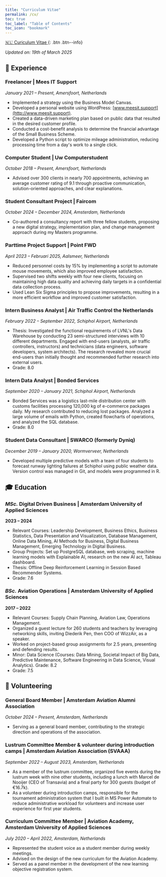 ```yaml
---
title: "Curriculum Vitae"
permalink: /cv/
toc: true
toc_label: "Table of Contents"
toc_icon: "bookmark"
---
```

[:netherlands: Curiculum Vitae ](https://meeslindhout.github.io/assets/CV_NL_Mees_Lindhout.pdf){: .btn .btn--info}

*Updated on: 19th of March 2025*

<style>
/* Custom styles for the TOC on this page */
@media (min-width: 768px) { /* Apply styles only for screens wider than 768px */
  .sidebar__right {
    margin-bottom: 1em;
    position: sticky; /* Make TOC scroll with the page */
    float: right; /* Align TOC to the right */
    top: 0;
    right: 0;
    width: 350px; /* Adjusted width to make it larger */
    margin-right: -350px; /* Match the negative margin to the new width */
    padding-left: 1em;
    padding-top: 1em;
    z-index: 10;
  }
}

/* Optional: Reset TOC styles for smaller screens */
@media (max-width: 767px) { /* Apply styles only for screens smaller than 768px */
  .sidebar__right {
    position: static; /* Reset to default behavior */
    float: none;
    width: auto;
    margin-right: 0;
    padding-left: 0;
    padding-top: 0;
  }
}
</style>

## :briefcase: Experience
### Freelancer | Mees IT Support
*January 2021 – Present, Amersfoort, Netherlands*

- Implemented a strategy using the Business Model Canvas.
- Developed a personal website using WordPress: [www.meesit.support](http://www.meesit.support).
- Created a data-driven marketing plan based on public data that resulted in the desired customer profile.
- Conducted a cost-benefit analysis to determine the financial advantage of the Small Business Scheme.
- Developed a Python script to optimize mileage administration, reducing processing time from a day's work to a single click.

### Computer Student | Uw Computerstudent
*October 2018 – Present, Amersfoort, Netherlands*

- Advised over 300 clients in nearly 700 appointments, achieving an average customer rating of 9.1 through proactive communication, solution-oriented approaches, and clear explanations.

### Student Consultant Project | Faircom
*October 2024 – December 2024, Amsterdam, Netherlands*

- Co-authored a consultancy report with three fellow students, proposing a new digital strategy, implementation plan, and change management approach during my Masters programme.

### Parttime Project Support | Point FWD
*April 2023 – Februari 2025, Aalsmeer, Netherlands*

- Reduced personnel costs by 15% by implementing a script to automate mouse movements, which also improved employee satisfaction.
- Supervised two shifts weekly with four new clients, focusing on maintaining high data quality and achieving daily targets in a confidential data collection process.
- Used Lean Six Sigma principles to propose improvements, resulting in a more efficient workflow and improved customer satisfaction.



### Intern Business Analyst | Air Traffic Control the Netherlands
*February 2022 – September 2022, Schiphol Airport, Netherlands*

- Thesis: Investigated the functional requirements of LVNL's Data Warehouse by conducting 23 semi-structured interviews with 10 different departments. Engaged with end-users (analysts, air traffic controllers, instructors) and technicians (data engineers, software developers, system architects). The research revealed more crucial end-users than initially thought and recommended further research into external users.
- Grade: 8.0

### Intern Data Analyst | Bonded Services
*September 2020 – January 2021, Schiphol Airport, Netherlands*

- Bonded Services was a logistics last-mile distribution center with customs facilities processing 120,000 kg of e-commerce packages daily. My research contributed to reducing lost packages. Analyzed a large volume of emails with Python, created flowcharts of operations, and analyzed the SQL database.
- Grade: 8.0

### Student Data Consultant | SWARCO (formerly Dyniq)
*December 2019 – January 2020, Wormverveer, Netherlands*

- Developed multiple predictive models with a team of four students to forecast runway lighting failures at Schiphol using public weather data. Version control was managed in Git, and models were programmed in R.


## :mortar_board: Education

### *MSc.* Digital Driven Business | Amsterdam University of Applied Sciences
**2023 – 2024**

- Relevant Courses: Leadership Development, Business Ethics, Business Statistics, Data Presentation and Visualization, Database Management, Online Data Mining, AI Methods for Business, Digital Business Management, Emerging Technology in Digital Business.
- Group Projects: Set up PostgreSQL database, web scraping, machine learning models with Explainable AI, research on the new AI act, Tableau dashboard.
- Thesis: Offline Deep Reinforcement Learning in Session Based Recommender Systems.
- Grade: 7.6

### *BSc.* Aviation Operations | Amsterdam University of Applied Sciences
**2017 – 2022**

- Relevant Courses: Supply Chain Planning, Aviation Law, Operations Management.
- Organized a guest lecture for 260 students and teachers by leveraging networking skills, inviting Diederik Pen, then COO of WizzAir, as a speaker.
- Worked on project-based group assignments for 2.5 years, presenting and defending results.
- Minor: Data Science (Courses: Data Mining, Societal Impact of Big Data, Predictive Maintenance, Software Engineering in Data Science, Visual Analytics). Grade: 8.2
- Grade: 7.5

## :compass: Volunteering
### General Board Member | Amsterdam Aviation Alumni Association
*October 2024 – Present, Amsterdam, Netherlands*

- Serving as a general board member, contributing to the strategic direction and operations of the association.

### Lustrum Committee Member & volunteer during introduction camps | Amsterdam Aviation Association (SVAAA)
*September 2022 – August 2023, Amsterdam, Netherlands*

- As a member of the lustrum committee, organized five events during the lustrum week with nine other students, including a lunch with Marcel de Nooijer (CEO of Transavia) and a final party for 300 guests (budget of €16.7k).
- As a volunteer during introduction camps, responsible for the tournament administration system that I built in MS Power Automate to reduce administrative workload for volunteers and increase user experience for first year students.


### Curriculum Committee Member | Aviation Academy, Amsterdam University of Applied Sciences
*July 2020 – April 2022, Amsterdam, Netherlands*

- Represented the student voice as a student member during weekly meetings.
- Advised on the design of the new curriculum for the Aviation Academy.
- Served as a panel member in the development of the new learning objective registration system.